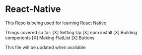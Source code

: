 # React-Native

This Repo is being used for learning React Native

Things covered so far:
[X] Setting Up
[X] npm install
[X] Building components
[X] Making FlatList
[X] Buttons


This file will be updated when available
